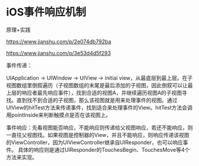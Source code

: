 # iOS事件响应机制

原理+实践

https://www.jianshu.com/p/2e074db792ba

https://www.jianshu.com/p/3e53d4d5f293

事件传递：

UIApplication -> UIWindow -> UIView -> initial view，从最底层到最上层。在子视图数组里倒叙遍历（子视图数组的末尾是最后添加的子视图，因此倒叙可以让最上层的响应者最先响应事件），找到合适的视图A，并继续遍历视图A的子视图寻找。直到找不到合适的子视图，那么该视图就是用来处理事件的视图。通过UIView的hitTest方法来传递事件，找到适合来处理事件的View。hitTest方法会调用pointInside来判断触摸点是否在该视图上。

事件响应：先看视图能否响应，不能响应则传递给父视图响应，若还不能响应，则一直往父视图找。如果视图是控制器的View，并且不能响应，则响应传递该视图的ViewController，因为UIViewController继承自UIResponder，也可以响应事件。   具体的响应则是通过UIResponder的TouchesBegin、TouchesMove等4个方法来实现。

